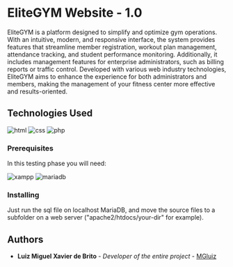 # EliteGYM Website - 1.0

EliteGYM is a platform designed to simplify and optimize gym operations. With an intuitive, modern, and responsive interface, the system provides features that streamline member registration, workout plan management, attendance tracking, and student performance monitoring. Additionally, it includes management features for enterprise administrators, such as billing reports or traffic control. Developed with various web industry technologies, EliteGYM aims to enhance the experience for both administrators and members, making the management of your fitness center more effective and results-oriented.

## Technologies Used

![html](https://img.shields.io/badge/HTML5-E34F26?style=for-the-badge&logo=html5&logoColor=white)
![css](https://img.shields.io/badge/CSS3-1572B6?style=for-the-badge&logo=css3&logoColor=white)
![php](https://img.shields.io/badge/PHP-777BB4?style=for-the-badge&logo=php&logoColor=white)

### Prerequisites

In this testing phase you will need:

![xampp](https://img.shields.io/badge/Xampp-F37623?style=for-the-badge&logo=xampp&logoColor=white)
![mariadb](https://img.shields.io/badge/MariaDB-003545?style=for-the-badge&logo=mariadb&logoColor=white)

### Installing

Just run the sql file on localhost MariaDB, and move the source files to a subfolder on a web server ("apache2/htdocs/your-dir" for example).

## Authors

  - **Luiz Miguel Xavier de Brito** - *Developer of the entire project* -
    [MGluiz](https://github.com/MGLuiz)
